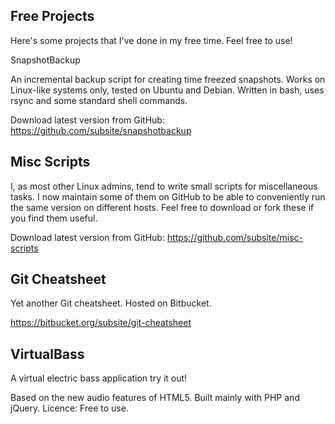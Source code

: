 ## Free Projects

Here's some projects that I've done in my free time. Feel free to use!

SnapshotBackup

An incremental backup script for creating time freezed snapshots. Works on Linux-like systems only, tested on Ubuntu and Debian. Written in bash, uses rsync and some standard shell commands.

Download latest version from GitHub: 
https://github.com/subsite/snapshotbackup

 

## Misc Scripts

I, as most other Linux admins, tend to write small scripts for miscellaneous tasks. I now maintain some of them on GitHub to be able to conveniently run the same version on different hosts. Feel free to download or fork these if you find them useful.

Download latest version from GitHub: 
https://github.com/subsite/misc-scripts

 

## Git Cheatsheet

Yet another Git cheatsheet. Hosted on Bitbucket.

https://bitbucket.org/subsite/git-cheatsheet

 

## VirtualBass

A virtual electric bass application try it out!

Based on the new audio features of HTML5. Built mainly with PHP and jQuery. Licence: Free to use.
